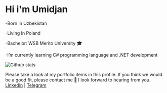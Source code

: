 # Hi i'm Umidjan

-Born in Uzbekistan 

-Living In Poland 

-Bachelor: WSB Merito University 🎓

-I’m currently learning C# programming language and .NET development
   
![Github stats](https://github-readme-stats.vercel.app/api?username=UmidjanDeveloper&show_icons=true&theme=dark)

Please take a look at my portfolio items in this profile. If you think we would be a good fit, please contact me 💬
I look forward to hearing from you.
[Linkedin](https://www.linkedin.com/in/umidjan-zaxiddinovich-15a54620a) | [Telegram](https://t.me/ZaxiddinovichDev)
